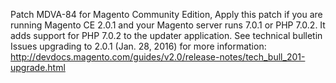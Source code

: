 Patch MDVA-84 for Magento Community Edition, Apply this patch if you are running Magento CE 2.0.1 and your Magento server runs 7.0.1 or PHP 7.0.2.
It adds support for PHP 7.0.2 to the updater application.
See technical bulletin Issues upgrading to 2.0.1 (Jan. 28, 2016) for more information:
http://devdocs.magento.com/guides/v2.0/release-notes/tech_bull_201-upgrade.html
